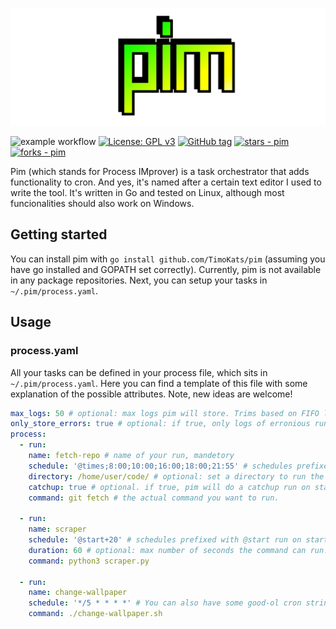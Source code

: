 ![logo](https://github.com/TimoKats/pim/blob/main/.github/logo.png)

![example workflow](https://github.com/timokats/pim/actions/workflows/test.yaml/badge.svg)
[![License: GPL v3](https://img.shields.io/badge/License-GPLv3-red.svg)](https://www.gnu.org/licenses/gpl-3.0)
[![GitHub tag](https://img.shields.io/github/tag/TimoKats/pim?include_prereleases=&sort=semver&color=cyan)](https://github.com/TimoKats/pim/releases/)
[![stars - pim](https://img.shields.io/github/stars/TimoKats/pim?style=social)](https://github.com/TimoKats/pim)
[![forks - pim](https://img.shields.io/github/forks/TimoKats/pim?style=social)](https://github.com/TimoKats/pim) 

Pim (which stands for Process IMprover) is a task orchestrator that adds functionality to cron. And yes, it's named after a certain text editor I used to write the tool. It's written in Go and tested on Linux, although most funcionalities should also work on Windows.

## Getting started
You can install pim with `go install github.com/TimoKats/pim` (assuming you have go installed and GOPATH set correctly). Currently, pim is not available in any package repositories. Next, you can setup your tasks in `~/.pim/process.yaml`.

## Usage

### process.yaml
All your tasks can be defined in your process file, which sits in `~/.pim/process.yaml`. Here you can find a template of this file with some explanation of the possible attributes. Note, new ideas are welcome!

```yaml
max_logs: 50 # optional: max logs pim will store. Trims based on FIFO logic. Defaults to none.
only_store_errors: true # optional: if true, only logs of erronious runs are stored. Defaults to false
process:
  - run:
    name: fetch-repo # name of your run, mandetory
    schedule: '@times;8:00;10:00;16:00;18:00;21:55' # schedules prefixed with @times will run every day at the selected time.
    directory: /home/user/code/ # optional: set a directory to run the code in.
    catchup: true # optional. if true, pim will do a catchup run on startup if the computer was off when last scheduled.
    command: git fetch # the actual command you want to run.

  - run:
    name: scraper
    schedule: '@start+20' # schedules prefixed with @start run on startup. +20 means wait 20 seconds after startup to run.
    duration: 60 # optional: max number of seconds the command can run. After which, program is gracefully exited
    command: python3 scraper.py

  - run:
    name: change-wallpaper
    schedule: '*/5 * * * *' # You can also have some good-ol cron strings :)
    command: ./change-wallpaper.sh
```
